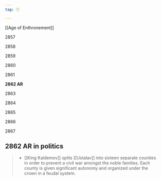 ```yaml
---
tag: 🕛

---
```

[[Age of Enthronement]]


2857

2858

2859

2860

2861

**2862 AR**

2863

2864

2865

2866

2867



## 2862 AR in politics

>  - [[King Kaldemov]] splits [[Ustalav]] into sixteen separate counties in order to prevent a civil war amongst the noble families.  Each county is given significant autonomy and organized under the crown in a feudal system.






